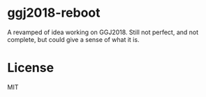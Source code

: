 # ggj2018-reboot

A revamped of idea working on GGJ2018.
Still not perfect, and not complete, but could give a sense of what it is.

# License
MIT
